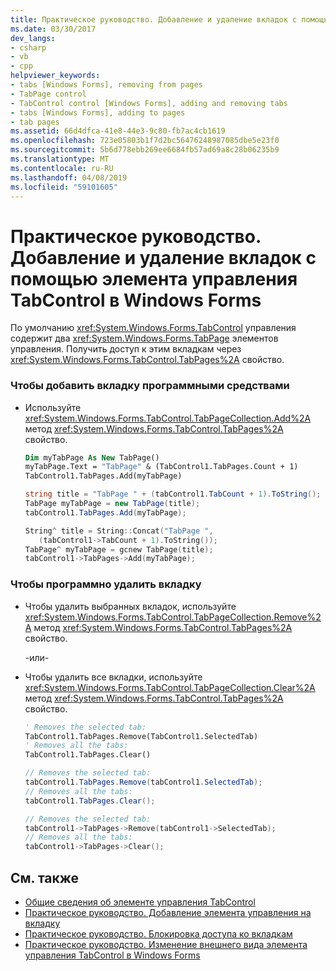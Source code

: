```yaml
---
title: Практическое руководство. Добавление и удаление вкладок с помощью элемента управления TabControl в Windows Forms
ms.date: 03/30/2017
dev_langs:
- csharp
- vb
- cpp
helpviewer_keywords:
- tabs [Windows Forms], removing from pages
- TabPage control
- TabControl control [Windows Forms], adding and removing tabs
- tabs [Windows Forms], adding to pages
- tab pages
ms.assetid: 66d4dfca-41e8-44e3-9c80-fb7ac4cb1619
ms.openlocfilehash: 723e05803b1f7d2bc56476248987085dbe5e23f0
ms.sourcegitcommit: 5b6d778ebb269ee6684fb57ad69a8c28b06235b9
ms.translationtype: MT
ms.contentlocale: ru-RU
ms.lasthandoff: 04/08/2019
ms.locfileid: "59101605"
---
```

# <a name="how-to-add-and-remove-tabs-with-the-windows-forms-tabcontrol"></a>Практическое руководство. Добавление и удаление вкладок с помощью элемента управления TabControl в Windows Forms
По умолчанию <xref:System.Windows.Forms.TabControl> управления содержит два <xref:System.Windows.Forms.TabPage> элементов управления. Получить доступ к этим вкладкам через <xref:System.Windows.Forms.TabControl.TabPages%2A> свойство.  
  
### <a name="to-add-a-tab-programmatically"></a>Чтобы добавить вкладку программными средствами  
  
-   Используйте <xref:System.Windows.Forms.TabControl.TabPageCollection.Add%2A> метод <xref:System.Windows.Forms.TabControl.TabPages%2A> свойство.  
  
    ```vb  
    Dim myTabPage As New TabPage()  
    myTabPage.Text = "TabPage" & (TabControl1.TabPages.Count + 1)  
    TabControl1.TabPages.Add(myTabPage)  
    ```  
  
    ```csharp  
    string title = "TabPage " + (tabControl1.TabCount + 1).ToString();  
    TabPage myTabPage = new TabPage(title);  
    tabControl1.TabPages.Add(myTabPage);  
    ```  
  
    ```cpp  
    String^ title = String::Concat("TabPage ",  
       (tabControl1->TabCount + 1).ToString());  
    TabPage^ myTabPage = gcnew TabPage(title);  
    tabControl1->TabPages->Add(myTabPage);  
    ```  
  
### <a name="to-remove-a-tab-programmatically"></a>Чтобы программно удалить вкладку  
  
-   Чтобы удалить выбранных вкладок, используйте <xref:System.Windows.Forms.TabControl.TabPageCollection.Remove%2A> метод <xref:System.Windows.Forms.TabControl.TabPages%2A> свойство.  
  
     -или-  
  
-   Чтобы удалить все вкладки, используйте <xref:System.Windows.Forms.TabControl.TabPageCollection.Clear%2A> метод <xref:System.Windows.Forms.TabControl.TabPages%2A> свойство.  
  
    ```vb  
    ' Removes the selected tab:  
    TabControl1.TabPages.Remove(TabControl1.SelectedTab)  
    ' Removes all the tabs:  
    TabControl1.TabPages.Clear()  
    ```  
  
    ```csharp  
    // Removes the selected tab:  
    tabControl1.TabPages.Remove(tabControl1.SelectedTab);  
    // Removes all the tabs:  
    tabControl1.TabPages.Clear();  
    ```  
  
    ```cpp  
    // Removes the selected tab:  
    tabControl1->TabPages->Remove(tabControl1->SelectedTab);  
    // Removes all the tabs:  
    tabControl1->TabPages->Clear();  
    ```  
  
## <a name="see-also"></a>См. также

- [Общие сведения об элементе управления TabControl](tabcontrol-control-overview-windows-forms.md)
- [Практическое руководство. Добавление элемента управления на вкладку](how-to-add-a-control-to-a-tab-page.md)
- [Практическое руководство. Блокировка доступа ко вкладкам](how-to-disable-tab-pages.md)
- [Практическое руководство. Изменение внешнего вида элемента управления TabControl в Windows Forms](how-to-change-the-appearance-of-the-windows-forms-tabcontrol.md)
